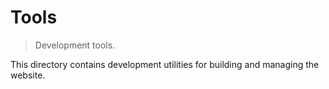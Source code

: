# Tools

> Development tools.

<!-- Section to include introductory text. Make sure to keep an empty line after the intro `section` element and another before the `/section` close. -->

<section class="intro">

This directory contains development utilities for building and managing the website.

</section>

<!-- /.intro -->

<!-- Section to include notes. Make sure to keep an empty line after the `section` element and another before the `/section` close. -->

<section class="notes">

</section>

<!-- /.notes -->

<!-- Section for all links. Make sure to keep an empty line after the `section` element and another before the `/section` close. -->

<section class="links">

</section>

<!-- /.links -->

